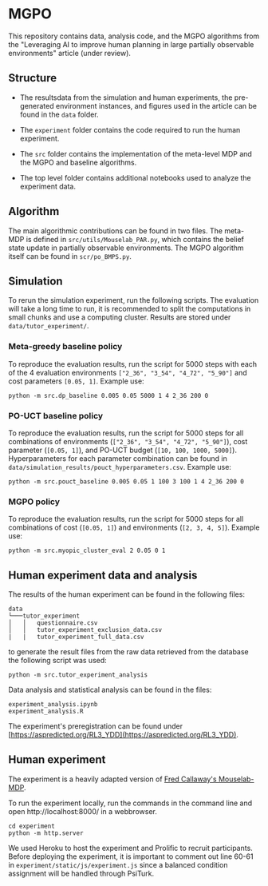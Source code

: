 # MGPO

This repository contains data, analysis code, and the MGPO algorithms from the "Leveraging AI to improve human planning in large partially observable environments" article (under review).

## Structure

- The resultsdata from the simulation and human experiments, the pre-generated environment instances, and figures used in the article can be found in the ```data``` folder. 

- The ```experiment``` folder contains the code required to run the human experiment.

- The ```src``` folder contains the implementation of the meta-level MDP and the MGPO and baseline algorithms.

- The top level folder contains additional notebooks used to analyze the experiment data.


## Algorithm

The main algorithmic contributions can be found in two files. The meta-MDP is defined in ```src/utils/Mouselab_PAR.py```, which contains the belief state update in partially observable environments. The MGPO algorithm itself can be found in ```scr/po_BMPS.py```.

## Simulation

To rerun the simulation experiment, run the following scripts. The evaluation will take a long time to run, it is recommended to split the computations in small chunks and use a computing cluster. Results are stored under ```data/tutor_experiment/```.

### Meta-greedy baseline policy

To reproduce the evaluation results, run the script for 5000 steps with each of the 4 evaluation environments ```["2_36", "3_54", "4_72", "5_90"]``` and cost parameters ```[0.05, 1]```. Example use: 

```
python -m src.dp_baseline 0.005 0.05 5000 1 4 2_36 200 0
```
### PO-UCT baseline policy

To reproduce the evaluation results, run the script for 5000 steps for all combinations of environments (```["2_36", "3_54", "4_72", "5_90"]```), cost parameter (```[0.05, 1]```), and PO-UCT budget (```[10, 100, 1000, 5000]```). Hyperparameters for each parameter combination can be found in ```data/simulation_results/pouct_hyperparameters.csv```. Example use:

```
python -m src.pouct_baseline 0.005 0.05 1 100 3 100 1 4 2_36 200 0
```
### MGPO policy

To reproduce the evaluation results, run the script for 5000 steps for all combinations of cost (```[0.05, 1]```) and environments (```[2, 3, 4, 5]```). Example use:
```
python -m src.myopic_cluster_eval 2 0.05 0 1
```

## Human experiment data and analysis

The results of the human experiment can be found in the following files:
```
data
└───tutor_experiment
│   │   questionnaire.csv
│   │   tutor_experiment_exclusion_data.csv
|   |   tutor_experiment_full_data.csv
```

to generate the result files from the raw data retrieved from the database the following script was used:
``` 
python -m src.tutor_experiment_analysis 
```

Data analysis and statistical analysis can be found in the files:

```
experiment_analysis.ipynb
experiment_analysis.R
```

The experiment's preregistration can be found under [https://aspredicted.org/RL3_YDD](https://aspredicted.org/RL3_YDD).

## Human experiment

The experiment is a heavily adapted version of [Fred Callaway's Mouselab-MDP](https://github.com/fredcallaway/Mouselab-MDP). 

To run the experiment locally, run the commands in the command line and open http://localhost:8000/ in a webbrowser. 
```
cd experiment
python -m http.server
```

We used Heroku to host the experiment and Prolific to recruit participants. Before deploying the experiment, it is important to comment out line 60-61 in ```experiment/static/js/experiment.js``` since a balanced condition assignment will be handled through PsiTurk.
